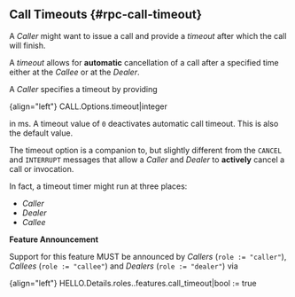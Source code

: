 ## Call Timeouts {#rpc-call-timeout}

A *Caller* might want to issue a call and provide a *timeout* after which the call will finish.

A *timeout* allows for **automatic** cancellation of a call after a specified time either at the *Callee* or at the *Dealer*.

A *Caller* specifies a timeout by providing

{align="left"}
        CALL.Options.timeout|integer

in ms. A timeout value of `0` deactivates automatic call timeout. This is also the default value.

The timeout option is a companion to, but slightly different from the `CANCEL` and `INTERRUPT` messages that allow a *Caller* and *Dealer* to **actively** cancel a call or invocation.

In fact, a timeout timer might run at three places:

 * *Caller*
 * *Dealer*
 * *Callee*


**Feature Announcement**

Support for this feature MUST be announced by *Callers* (`role := "caller"`), *Callees* (`role := "callee"`) and *Dealers* (`role := "dealer"`) via

{align="left"}
        HELLO.Details.roles.<role>.features.call_timeout|bool := true
